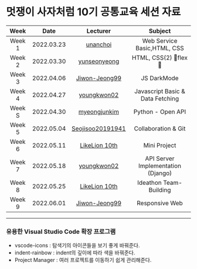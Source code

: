 # 멋쟁이 사자처럼 10기 공통교육 세션 자료



| Week |   Date   | Lecturer | Subject |  
| :---: | :-----: | :------: | :------: |
| Week 1| 2022.03.23| [unanchoi](https://github.com/unanchoi) | Web Service Basic,HTML, CSS|
| Week 2| 2022.03.30| [yunseonyeong](https://github.com/yunseonyeong) | HTML, CSS(2) 🤘flex🤘|
| Week 3| 2022.04.06| [Jiwon-Jeong99](https://github.com/Jiwon-Jeong99) | JS DarkMode|
| Week 4| 2022.04.27| [youngkwon02](https://github.com/youngkwon02) | Javascript Basic & Data Fetching |
| Week S| 2022.04.30| [myeongjunkim](https://github.com/myeongjunkim) | Python - Open API |
| Week 5| 2022.05.04| [Seojisoo20191941](https://github.com/Seojisoo20191941) | Collaboration & Git |
| Week 6| 2022.05.11| [LikeLion 10th](https://github.com/LikeLion-at-CAU-10th) | Mini Project |
| Week 7| 2022.05.18| [youngkwon02](https://github.com/youngkwon02) | API Server Implementation (Django) |
| Week 8| 2022.05.25| [LikeLion 10th](https://github.com/LikeLion-at-CAU-10th) | Ideathon Team-Building |
| Week 9| 2022.06.01| [Jiwon-Jeong99](https://github.com/Jiwon-Jeong99) | Responsive Web |


---

### 유용한 Visual Studio Code 확장 프로그램
- vscode-icons : 탐색기의 아이콘들을 보기 좋게 바꿔준다.
- indent-rainbow : indent의 깊이에 따라 색을 바꿔준다.
- Project Manager : 여러 프로젝트를 이동하기 쉽게 관리해준다.

